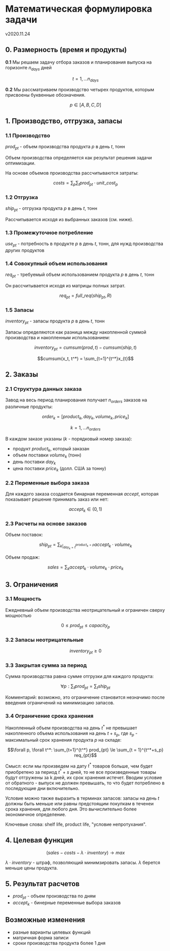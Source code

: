 # Математическая формулировка задачи 

v2020.11.24

## 0. Размерность (время и продукты)

**0.1** Мы решаем задачу отбора заказов и планирования выпуска на горизонте $n_{days}$ дней

$$
t = 1, ... n_{days}
$$

**0.2** Мы рассматриваем производство четырех продуктов, которым присвоены буквенные обозначения.

$$
p \in [A, B, C, D]
$$

## 1. Производство, отгрузка, запасы

### 1.1 Производство 

$prod_{pt}$  - объем производства продукта _p_ в день _t_, тонн

Объем производства определяется как результат решения задачи оптимизации.

На основе объемов производства рассчитываются затраты:

$$
costs = \sum_p \sum_t  prod_{pt} \cdot unit\_cost_p
$$

### 1.2 Отгрузка

$ship_{pt}$ - отгрузка продукта _p_ в день _t_, тонн

Рассчитывается исходя из выбранных заказов (см. ниже).

### 1.3 Промежуточное потребление

$use_{pt}$ - потребность в продукте _p_ в день _t_, тонн, для нужд производства других продуктов

### 1.4 Совокупный объем использования

$req_{pt}$ - требуемый объем использованием продукта _p_ в день _t_, тонн

Он рассчитывается исходя из матрицы полных затрат.

$$
req_{pt} = full\_req(ship_{pt}, R)
$$

### 1.5 Запасы

$inventory_{pt}$ - запасы продукта _p_ в день _t_, тонн

Запасы определяются как разница между накопленной суммой производства и накопленным использованием:

$$inventory_{pt} = cumsum(prod, t) - cumsum(ship, t)$$

$$cumsum(x_t, t^*) = \sum_{t=1}^{t^*}x_{t}$$

## 2. Заказы

###  2.1 Структура данных заказа

Завод на весь период планирования получает $n_{orders}$ заказов на различные продукты:

$$order_k = [product_k, day_k, volume_k, price_k]$$

$$k = 1, ... n_{orders}$$

В каждом заказе указаны (_k_ - порядковый номер заказа):  

- продукт $product_k$, который заказан
- объем поставки $volume_k$ (тонн)
- день поставки $day_k$
- цена поставки $price_k$ (долл. США за тонну)

### 2.2 Переменные выбора заказа

Для каждого заказа создается бинарная переменная _accept_, которая показывает 
решение принимать заказ или нет:

$$
accept_k \in (0, 1)
$$

### 2.3 Расчеты на основе заказов

Объем поставок:

$$
ship_{pt} = \sum_{k\vert_{day_k=t}^{product_k = p}}accept_k \cdot volume_k
$$

Объем продаж:

$$
sales = \sum_k accept_k \cdot volume_k  \cdot  price_k
$$

## 3. Ограничения

### 3.1 Мощность

Ежедневный объем производства неотрицательный и ограничен сверху мощностью

$$0 \leq prod_{pt} \leq capacity_p$$

### 3.2 Запасы неотрицательные

$$inventory_{pt} \geq 0$$

### 3.3 Закрытая сумма за период

Сумма производства равна сумме отгрузки для каждого продукта:

$$\forall p: \sum_t prod_{pt} = \sum_t ship_{pt} $$

Комментарий: возможно, это ограничение становится незначимо после введения ограничений на минимизацию запасов.

### 3.4 Ограничение срока хранения

Накопленный объем производства на день $t^*$ не превышает накопленного объема использования на день $t+s_p$, где $s_p$ - максимальный срок хранения продукта _p_ на складе:

$$\forall p, \forall t^*: \sum_{t=1}^{t^*} prod_{pt} \le \sum_{t = 1}^{t^*+s_p} req_{pt}$$

Смысл: если мы произведем на дату $t^*$ товаров больше, чем будет приобретено за период $t^* + s$ дней, то не все произведенные товары будут отгружены за k дней, их срок хранения истечет. Вводим условие от обратного -  выпуск не должен превышать, то что будет потреблено в последующие дни включительно.

Условие можно также выразить в терминах запасов: запасы на день $t$ должны быть меньше или равны предстоящим покупкам в теченеи срока хранения, для любого дня. Это вычислительно более экономичное определение. 

Ключевые слова: shelf life, product life, "условие непротухания".

## 4. Целевая функция

$$(sales - costs - \lambda \cdot inventory)\to max$$

$\lambda \cdot inventory$ - штраф, позволяющий минимзировать запасы. $\lambda$ берется меньше цены продукта.

## 5. Результат расчетов

- $prod_{pt}$ - объем производства по дням
- $accept_{k}$ - бинерные переменные выбора заказов

## Возможные изменения

 - разные варианты целевых функций
 - матричная форма записи 
 - сроки производства продукта более 1 дня
 